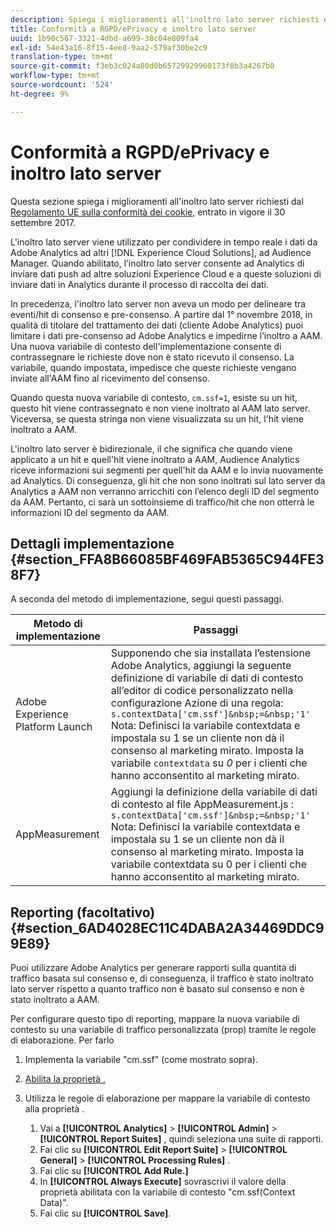 ```yaml
---
description: Spiega i miglioramenti all'inoltro lato server richiesti dal regolamento UE sulla conformità ai cookie.
title: Conformità a RGPD/ePrivacy e inoltro lato server
uuid: 1b90c567-3321-4dbd-a699-38c04e809fa4
exl-id: 54e43a16-8f15-4ee8-9aa2-579af30be2c9
translation-type: tm+mt
source-git-commit: f3eb3c024a80d0b65729929960173f8b3a4267b0
workflow-type: tm+mt
source-wordcount: '524'
ht-degree: 9%

---
```


# Conformità a RGPD/ePrivacy e inoltro lato server

Questa sezione spiega i miglioramenti all&#39;inoltro lato server richiesti dal [Regolamento UE sulla conformità dei cookie](https://ec.europa.eu/ipg/basics/legal/cookies/index_en.htm), entrato in vigore il 30 settembre 2017.

L&#39;inoltro lato server viene utilizzato per condividere in tempo reale i dati da Adobe Analytics ad altri [!DNL Experience Cloud Solutions], ad Audience Manager. Quando abilitato, l’inoltro lato server consente ad Analytics di inviare dati push ad altre soluzioni Experience Cloud e a queste soluzioni di inviare dati in Analytics durante il processo di raccolta dei dati.

In precedenza, l&#39;inoltro lato server non aveva un modo per delineare tra eventi/hit di consenso e pre-consenso. A partire dal 1° novembre 2018, in qualità di titolare del trattamento dei dati (cliente Adobe Analytics) puoi limitare i dati pre-consenso ad Adobe Analytics e impedirne l’inoltro a AAM. Una nuova variabile di contesto dell&#39;implementazione consente di contrassegnare le richieste dove non è stato ricevuto il consenso. La variabile, quando impostata, impedisce che queste richieste vengano inviate all&#39;AAM fino al ricevimento del consenso.

Quando questa nuova variabile di contesto, `cm.ssf=1`, esiste su un hit, questo hit viene contrassegnato e non viene inoltrato al AAM lato server. Viceversa, se questa stringa non viene visualizzata su un hit, l&#39;hit viene inoltrato a AAM.

L&#39;inoltro lato server è bidirezionale, il che significa che quando viene applicato a un hit e quell&#39;hit viene inoltrato a AAM, Audience Analytics riceve informazioni sui segmenti per quell&#39;hit da AAM e lo invia nuovamente ad Analytics. Di conseguenza, gli hit che non sono inoltrati sul lato server da Analytics a AAM non verranno arricchiti con l’elenco degli ID del segmento da AAM. Pertanto, ci sarà un sottoinsieme di traffico/hit che non otterrà le informazioni ID del segmento da AAM.

## Dettagli implementazione {#section_FFA8B66085BF469FAB5365C944FE38F7}

A seconda del metodo di implementazione, segui questi passaggi.

| Metodo di implementazione | Passaggi |
|--- |--- |
| Adobe Experience Platform Launch | Supponendo che sia installata l’estensione Adobe Analytics, aggiungi la seguente definizione di variabile di dati di contesto all’editor di codice personalizzato nella configurazione Azione di una regola: <br/>`s.contextData['cm.ssf']&nbsp;=&nbsp;'1' ` <br/>Nota:  Definisci la variabile contextdata e impostala su 1 se un cliente non dà il consenso al marketing mirato. Imposta la variabile `contextdata` su *0* per i clienti che hanno acconsentito al marketing mirato. |
| AppMeasurement | Aggiungi la definizione della variabile di dati di contesto al file AppMeasurement.js :  <br/>`s.contextData['cm.ssf']&nbsp;=&nbsp;'1' ` <br/>Nota:  Definisci la variabile contextdata e impostala su 1 se un cliente non dà il consenso al marketing mirato. Imposta la variabile contextdata su 0 per i clienti che hanno acconsentito al marketing mirato. |

## Reporting (facoltativo) {#section_6AD4028EC11C4DABA2A34469DDC99E89}

Puoi utilizzare Adobe Analytics per generare rapporti sulla quantità di traffico basata sul consenso e, di conseguenza, il traffico è stato inoltrato lato server rispetto a quanto traffico non è basato sul consenso e non è stato inoltrato a AAM.

Per configurare questo tipo di reporting, mappare la nuova variabile di contesto su una variabile di traffico personalizzata (prop) tramite le regole di elaborazione. Per farlo

1. Implementa la variabile &quot;cm.ssf&quot; (come mostrato sopra).
1. [Abilita la proprietà .](/help/admin/admin/c-traffic-variables/traffic-var.md)
1. Utilizza le regole di elaborazione per mappare la variabile di contesto alla proprietà .

   1. Vai a **[!UICONTROL Analytics]** > **[!UICONTROL Admin]** > **[!UICONTROL Report Suites]** , quindi seleziona una suite di rapporti.
   1. Fai clic su  **[!UICONTROL Edit Report Suite]** > **[!UICONTROL General]** > **[!UICONTROL Processing Rules]** .
   1. Fai clic su **[!UICONTROL Add Rule.]**
   1. In **[!UICONTROL Always Execute]** sovrascrivi il valore della proprietà abilitata con la variabile di contesto &quot;cm.ssf(Context Data)&quot;.
   1. Fai clic su **[!UICONTROL Save]**.
